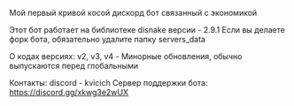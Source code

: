 Мой первый кривой косой дискорд бот связанный с экономикой




Этот бот работает на библиотеке disnake версии - 2.9.1
Если вы делаете форк бота, обязательно удалите папку servers_data



О кодах версиях:
v2, v3, v4 - Минорные обновления, обычно выпускаются перед глобальными



Контакты: 
discord - kvicich
Сервер поддержки бота: https://discord.gg/xkwg3e2wUX